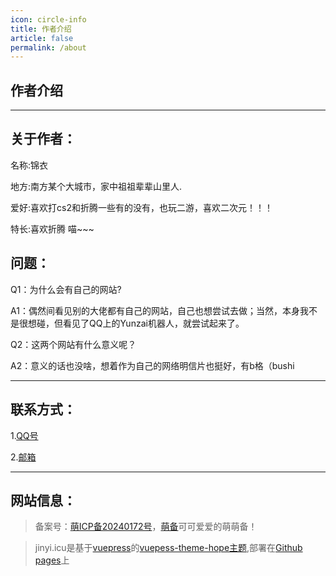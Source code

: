 ```yaml
---
icon: circle-info
title: 作者介绍
article: false  
permalink: /about
---
```


## 作者介绍

---
## **关于作者：**
名称:锦衣

地方:南方某个大城市，家中祖祖辈辈山里人.

爱好:喜欢打cs2和折腾一些有的没有，也玩二游，喜欢二次元！！！

特长:喜欢折腾 喵~~~


## **问题：**

Q1：为什么会有自己的网站?


A1：偶然间看见别的大佬都有自己的网站，自己也想尝试去做；当然，本身我不是很想碰，但看见了QQ上的Yunzai机器人，就尝试起来了。



Q2：这两个网站有什么意义呢？


A2：意义的话也没啥，想着作为自己的网络明信片也挺好，有b格（bushi


---
## **联系方式：**

1.[QQ号](https://tenapi.cn/v2/qqcard?qq=3022056965)

2.[邮箱](mailto:jinyi@jinyi.icu)

---

## **网站信息：**

>备案号：[萌ICP备20240172号](https://icp.gov.moe/?keyword=20240172)，[萌备](https://icp.gov.moe/)可可爱爱的萌萌备！

>jinyi.icu是基于[vuepress](https://vuepress.vuejs.org/zh/)的[vuepess-theme-hope主题](https://theme-hope.vuejs.press/zh/),部署在[Github pages](https://github.com/)上


<Giscus />
